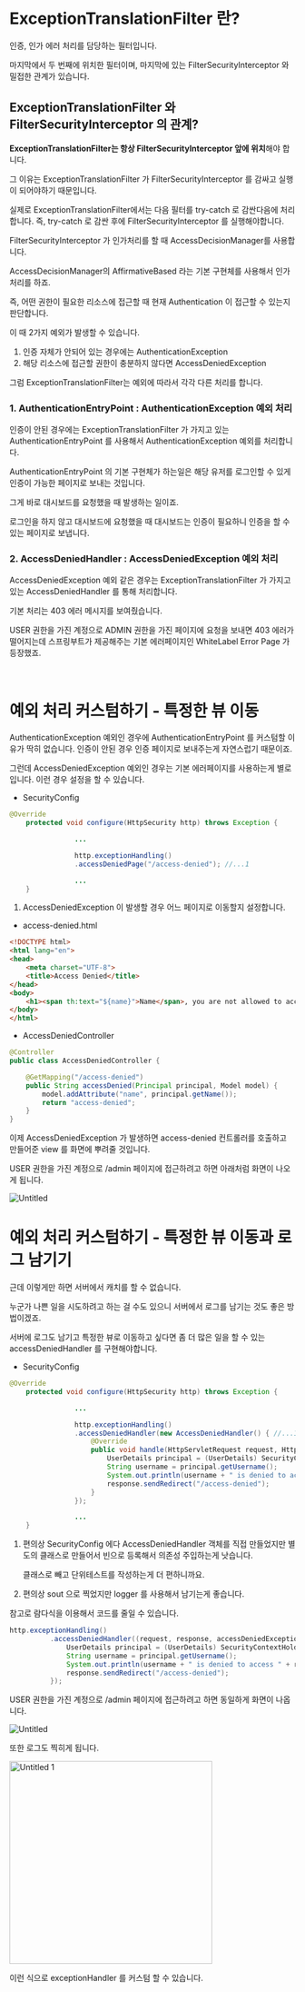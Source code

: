 # **ExceptionTranslationFilter 란?**

인증, 인가 에러 처리를 담당하는 필터입니다.

마지막에서 두 번째에 위치한 필터이며, 마지막에 있는 FilterSecurityInterceptor 와 밀접한 관계가 있습니다.

## ExceptionTranslationFilter 와 FilterSecurityInterceptor 의 관계?

**ExceptionTranslationFilter는 항상 FilterSecurityInterceptor 앞에 위치**해야 합니다.

그 이유는 ExceptionTranslationFilter 가 FilterSecurityInterceptor 를 감싸고 실행이 되어야하기 때문입니다.

실제로 ExceptionTranslationFilter에서는 다음 필터를 try-catch 로 감싼다음에 처리합니다. 즉, try-catch 로 감싼 후에 FilterSecurityInterceptor 를 실행해야합니다.

FilterSecurityInterceptor 가 인가처리를 할 때 AccessDecisionManager를 사용합니다.

AccessDecisionManager의 AffirmativeBased 라는 기본 구현체를 사용해서 인가처리를 하죠.

즉, 어떤 권한이 필요한 리소스에 접근할 때 현재 Authentication 이  접근할 수 있는지 판단합니다.

이 때 2가지 예외가 발생할 수 있습니다.

1. 인증 자체가 안되어 있는 경우에는 AuthenticationException
2. 해당 리소스에 접근할 권한이 충분하지 않다면 AccessDeniedException

그럼 ExceptionTranslationFilter는 예외에 따라서 각각 다른 처리를 합니다.

### 1. AuthenticationEntryPoint : AuthenticationException 예외 처리

인증이 안된 경우에는 ExceptionTranslationFilter 가 가지고 있는 AuthenticationEntryPoint 를 사용해서 AuthenticationException 예외를 처리합니다. 

AuthenticationEntryPoint 의 기본 구현체가 하는일은 해당 유저를 로그인할 수 있게 인증이 가능한 페이지로 보내는 것입니다.

그게 바로 대시보드를 요청했을 때 발생하는 일이죠.

로그인을 하지 않고 대시보드에 요청했을 때 대시보드는 인증이 필요하니 인증을 할 수 있는 페이지로 보냅니다.

### 2. AccessDeniedHandler : AccessDeniedException 예외 처리

AccessDeniedException 예외 같은 경우는 ExceptionTranslationFilter 가 가지고 있는 AccessDeniedHandler 를 통해 처리합니다.

기본 처리는 403 에러 메시지를 보여줬습니다.

USER 권한을 가진 계정으로 ADMIN 권한을 가진 페이지에 요청을 보내면 403 에러가 떨어지는데 스프링부트가 제공해주는 기본 에러페이지인 WhiteLabel Error Page 가 등장했죠.

<br>

# 예외 처리 커스텀하기 - 특정한 뷰 이동

AuthenticationException 예외인 경우에 AuthenticationEntryPoint 를 커스텀할 이유가 딱히 없습니다. 인증이 안된 경우 인증 페이지로 보내주는게 자연스럽기 때문이죠.

그런데 AccessDeniedException 예외인 경우는 기본 에러페이지를 사용하는게 별로입니다. 이런 경우 설정을 할 수 있습니다.

- SecurityConfig

```java
@Override
    protected void configure(HttpSecurity http) throws Exception {

				...

				http.exceptionHandling()
                .accessDeniedPage("/access-denied"); //...1

				...
    }
```

1. AccessDeniedException 이 발생할 경우 어느 페이지로 이동할지 설정합니다.

- access-denied.html

```html
<!DOCTYPE html>
<html lang="en">
<head>
    <meta charset="UTF-8">
    <title>Access Denied</title>
</head>
<body>
    <h1><span th:text="${name}">Name</span>, you are not allowed to access to the page.</h1>
</body>
</html>
```

- AccessDeniedController

```java
@Controller
public class AccessDeniedController {

    @GetMapping("/access-denied")
    public String accessDenied(Principal principal, Model model) {
        model.addAttribute("name", principal.getName());
        return "access-denied";
    }
}
```

이제 AccessDeniedException 가 발생하면 access-denied 컨트롤러를 호출하고 만들어준 view 를 화면에 뿌려줄 것입니다.

USER 권한을 가진 계정으로 /admin 페이지에 접근하려고 하면 아래처럼 화면이 나오게 됩니다.

![Untitled](https://github.com/aircode-security-study/security-study/assets/77683221/18ce06ca-b1d3-4958-8792-7677b95c94b4)


# 예외 처리 커스텀하기 - 특정한 뷰 이동과 로그 남기기

근데 이렇게만 하면 서버에서 캐치를 할 수 없습니다.

누군가 나쁜 일을 시도하려고 하는 걸 수도 있으니 서버에서 로그를 남기는 것도 좋은 방법이겠죠.

서버에 로그도 남기고 특정한 뷰로 이동하고 싶다면 좀 더 많은 일을 할 수 있는 accessDeniedHandler 를 구현해야합니다.

- SecurityConfig

```java
@Override
    protected void configure(HttpSecurity http) throws Exception {

				...

				http.exceptionHandling()
                .accessDeniedHandler(new AccessDeniedHandler() { //...1
                    @Override
                    public void handle(HttpServletRequest request, HttpServletResponse response, AccessDeniedException accessDeniedException) throws IOException, ServletException {
                        UserDetails principal = (UserDetails) SecurityContextHolder.getContext().getAuthentication().getPrincipal();
                        String username = principal.getUsername();
                        System.out.println(username + " is denied to access " + request.getRequestURI()); //...2
                        response.sendRedirect("/access-denied");
                    }
                });

				...
    }
```

1. 편의상 SecurityConfig 에다 AccessDeniedHandler 객체를 직접 만들었지만 별도의 클래스로 만들어서 빈으로 등록해서 의존성 주입하는게 낫습니다.
    
    클래스로 빼고 단위테스트를 작성하는게 더 편하니까요.
    
2. 편의상 sout 으로 찍었지만 logger 를 사용해서 남기는게 좋습니다.

참고로 람다식을 이용해서 코드를 줄일 수 있습니다.

```java
http.exceptionHandling()
          .accessDeniedHandler((request, response, accessDeniedException) -> {
              UserDetails principal = (UserDetails) SecurityContextHolder.getContext().getAuthentication().getPrincipal();
              String username = principal.getUsername();
              System.out.println(username + " is denied to access " + request.getRequestURI());
              response.sendRedirect("/access-denied");
          });
```

USER 권한을 가진 계정으로 /admin 페이지에 접근하려고 하면 동일하게 화면이 나옵니다.

![Untitled](https://github.com/aircode-security-study/security-study/assets/77683221/18ce06ca-b1d3-4958-8792-7677b95c94b4)


또한 로그도 찍히게 됩니다.

<img width="357" alt="Untitled 1" src="https://github.com/aircode-security-study/security-study/assets/77683221/92b7bc08-5657-4db7-9457-a0a5b4113cee">


이런 식으로 exceptionHandler 를 커스텀 할 수 있습니다.